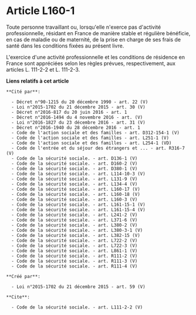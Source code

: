 # Article L160-1

Toute personne travaillant ou, lorsqu'elle n'exerce pas d'activité professionnelle, résidant en France de manière stable et
régulière bénéficie, en cas de maladie ou de maternité, de la prise en charge de ses frais de santé dans les conditions
fixées au présent livre. 

L'exercice d'une activité professionnelle et les conditions de résidence en France sont appréciées selon les règles prévues,
respectivement, aux articles L. 111-2-2 et L. 111-2-3.

**Liens relatifs à cet article**

	**Cité par**:

	  - Décret n°90-1215 du 20 décembre 1990 - art. 22 (V)
	  - Loi n°2015-1702 du 21 décembre 2015 - art. 30 (V)
	  - Décret n°2016-817 du 20 juin 2016 - art. 1
	  - Décret n°2016-1494 du 4 novembre 2016 - art. (V)
	  - Loi n°2016-1827 du 23 décembre 2016 - art. 31 (V)
	  - Décret n°2016-1940 du 28 décembre 2016 - art. 1
	  - Code de l'action sociale et des familles - art. D312-154-1 (V)
	  - Code de l'action sociale et des familles - art. L251-1 (V)
	  - Code de l'action sociale et des familles - art. L254-1 (VD)
	  - Code de l'entrée et du séjour des étrangers et ... - art. R316-7 (V)
	  - Code de la sécurité sociale. - art. D136-1 (V)
	  - Code de la sécurité sociale. - art. D160-2 (V)
	  - Code de la sécurité sociale. - art. D380-1 (V)
	  - Code de la sécurité sociale. - art. L114-10-3 (V)
	  - Code de la sécurité sociale. - art. L131-9 (V)
	  - Code de la sécurité sociale. - art. L134-4 (V)
	  - Code de la sécurité sociale. - art. L160-17 (V)
	  - Code de la sécurité sociale. - art. L160-18 (V)
	  - Code de la sécurité sociale. - art. L160-3 (V)
	  - Code de la sécurité sociale. - art. L161-15-1 (V)
	  - Code de la sécurité sociale. - art. L161-15-4 (V)
	  - Code de la sécurité sociale. - art. L241-2 (V)
	  - Code de la sécurité sociale. - art. L371-6 (V)
	  - Code de la sécurité sociale. - art. L380-2 (V)
	  - Code de la sécurité sociale. - art. L380-3-1 (V)
	  - Code de la sécurité sociale. - art. L382-15 (V)
	  - Code de la sécurité sociale. - art. L722-2 (V)
	  - Code de la sécurité sociale. - art. L722-3 (V)
	  - Code de la sécurité sociale. - art. L861-1 (V)
	  - Code de la sécurité sociale. - art. R111-2 (V)
	  - Code de la sécurité sociale. - art. R111-3 (V)
	  - Code de la sécurité sociale. - art. R111-4 (V)

	**Créé par**:

	  - Loi n°2015-1702 du 21 décembre 2015 - art. 59 (V)

	**Cite**:

	  - Code de la sécurité sociale. - art. L111-2-2 (V)
